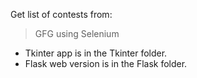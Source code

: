 Get list of contests from:
> GFG using Selenium

- Tkinter app is in the Tkinter folder.
- Flask web version is in the Flask folder.

